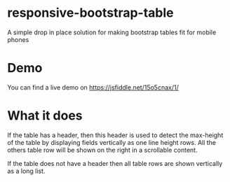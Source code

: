 # responsive-bootstrap-table
A simple drop in place solution for making bootstrap tables fit for mobile phones

# Demo

You can find a live demo on https://jsfiddle.net/15o5cnax/1/

# What it does
If the table has a header, then this header is used to detect the max-height of the table by displaying fields vertically as one line height rows. All the others table row will be shown on the right in a scrollable content.

If the table does not have a header then all table rows are shown vertically as a long list.
